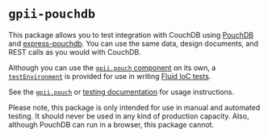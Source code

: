 # `gpii-pouchdb`

This package allows you to test integration with CouchDB using [PouchDB](https://github.com/pouchdb/pouchdb)
and [express-pouchdb](https://github.com/pouchdb/express-pouchdb).  You can use the same data, design documents, and
REST calls as you would with CouchDB.

Although you can use the [`gpii.pouch` component](docs/pouch-component.md) on its own, a [`testEnvironment`](docs/tests.md)
is provided for use in writing [Fluid IoC tests](http://docs.fluidproject.org/infusion/development/IoCTestingFramework.html).

See the [`gpii.pouch`](docs/pouch-component.md) or [testing documentation](docs/tests.md) for usage instructions.

Please note, this package is only intended for use in manual and automated testing.  It should never be used in any kind
of production capacity.  Also, although PouchDB can run in a browser, this package cannot.